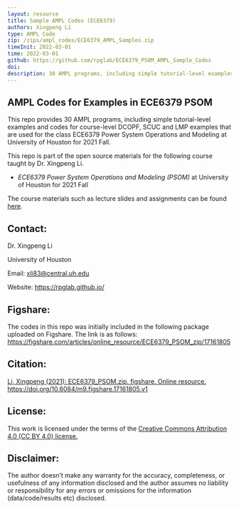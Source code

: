```yaml
---
layout: resource
title: Sample AMPL Codes (ECE6379)
authors: Xingpeng Li
type: AMPL Code
zip: /zips/ampl_codes/ECE6379_AMPL_Samples.zip
timeInit: 2022-03-01
time: 2022-03-01
github: https://github.com/rpglab/ECE6379_PSOM_AMPL_Sample_Codes
doi: 
description: 30 AMPL programs, including simple tutorial-level examples and codes for course-level DCOPF, SCUC and LMP examples that are used for ECE6379 at University of Houston for 2021 Fall.
---
```


## AMPL Codes for Examples in ECE6379 PSOM
This repo provides 30 AMPL programs, including simple tutorial-level examples and codes for course-level DCOPF, SCUC and LMP examples that are used for the class ECE6379 Power System Operations and Modeling at University of Houston for 2021 Fall.

This repo is part of the open source materials for the following course taught by Dr. Xingpeng Li.
* *ECE6379 Power System Operations and Modeling (PSOM)* at University of Houston for 2021 Fall

The course materials such as lecture slides and assignments can be found <a class="" href="/resources/ECE6379-PSOM/" target="_blank">here</a>.


## Contact:
Dr. Xingpeng Li

University of Houston

Email: xli83@central.uh.edu

Website: https://rpglab.github.io/


## Figshare:
The codes in this repo was initially included in the following package uploaded on Figshare. The link is as follows:
<a class="off" href="https://figshare.com/articles/online_resource/ECE6379_PSOM_zip/17161805"  target="_blank">https://figshare.com/articles/online_resource/ECE6379_PSOM_zip/17161805</a>


## Citation:
<a class="off" href="https://doi.org/10.6084/m9.figshare.17161805.v1"  target="_blank">Li, Xingpeng (2021): ECE6379_PSOM.zip. figshare. Online resource. https://doi.org/10.6084/m9.figshare.17161805.v1</a>


## License:
This work is licensed under the terms of the <a class="off" href="https://creativecommons.org/licenses/by/4.0/"  target="_blank">Creative Commons Attribution 4.0 (CC BY 4.0) license.</a>


## Disclaimer:
The author doesn’t make any warranty for the accuracy, completeness, or usefulness of any information disclosed and the author assumes no liability or responsibility for any errors or omissions for the information (data/code/results etc) disclosed.
